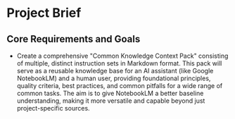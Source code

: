 # Project Brief

## Core Requirements and Goals

- Create a comprehensive "Common Knowledge Context Pack" consisting of multiple, distinct instruction sets in Markdown format. This pack will serve as a reusable knowledge base for an AI assistant (like Google NotebookLM) and a human user, providing foundational principles, quality criteria, best practices, and common pitfalls for a wide range of common tasks. The aim is to give NotebookLM a better baseline understanding, making it more versatile and capable beyond just project-specific sources.
